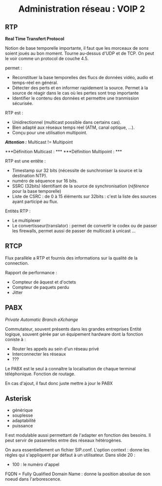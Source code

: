 <center> <h1> Administration réseau : VOIP 2 </h1> </center>

## RTP

**Real Time Transfert Protocol**

Notion de base temporelle importante, il faut que les morceaux de *sons* soient joués au bon moment.  Tourne au-dessus d'UDP et de TCP.  On peut le voir comme un protocol de couche 4.5.

permet :

* Reconstituer la base temporelles des flucs de données vidéo, audio et temps-réel en général.
* Détecter des perts et en informer rapidement la source. Permet à la source de réagir dans le cas où les pertes sont trop importante
* Identifier le contenu des données et permettre une tranmission sécurisée.

RTP est :
* Unidirectionnel (multicast possible dans certains cas).
* Bien adapté aux réseaux temps réel (ATM, canal optique, ...).
* Conçu pour une utilisation multipoint.

***Attention :*** Multicast != Multipoint

***Définition Multicast : ***
***Définition Multipoint : ***

RTP est une entête :

* Timestamp sur 32 bits (nécessite de sunchroniser la source et la destination NTP).
* numéro de séquence sur 16 bits.
* SSRC (32bits) Identifiant de la source de synchronisation (*référence* pour la base temporelle)
* Liste de CSRC : de 0 à 15 éléments sur 32bits : c'est la liste des sources ayant participé au flux.

Entités RTP :

* Le multiplexer
* Le convertisseur(translator) : permet de convertir le codex ou de passer les firewalls, permet aussi de passer de multicast à unicast ...

## RTCP

Flux parallèle a RTP et fournis des informations sur la qualité de la connection.

Rapport de performance :
* Compteur de âquest et d'octets
* Compteur de paquets perdu
* Jitter

## PABX

*Private Automatic Branch eXchange*

Commutateur, souvent présents dans les grandes entreprises
Entité logique, souvent gérée par un équipement hardware dont la fonction coniste à :

* Router les appels au sein d'un réseau privé
* Interconnecter les réseaux
* ???

Le PABX est le seul à connaître la localisation de chaque terminal téléphonique.  Fonction de routage.

En cas d'ajout, il faut donc juste mettre à jour le PABX

## Asterisk

* générique
* souplesse
* adaptabilité
* puissance

Il est modulable aussi permettant de l'adapter en fonction des besoins. Il peut servir de passerelles entre des réseaux hétérogènes.

On aura essentiellement un fichier SIP.conf.  L'option context : donne les règles qui s'appliquent par défaut à un utilisateur.  Dans slide 20 :

* 100 : le numéro d'appel

FQDN = Fully Qualified Domain Name : donne la position absolue de son noeud dans l'arborescence.
